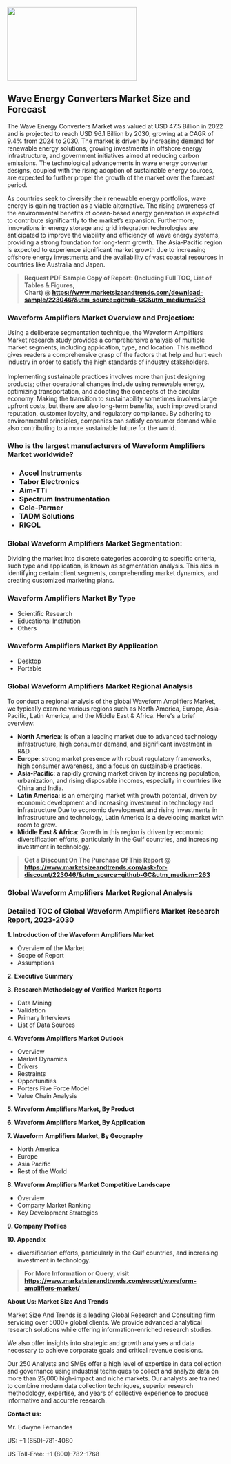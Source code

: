 <p><img class="alignnone size-medium wp-image-20088" src="https://ffe5etoiles.com/wp-content/uploads/2024/12/MST1-300x171.png" alt="" width="300" height="171" /></p><h2>Wave Energy Converters Market Size and Forecast</h2><p>The Wave Energy Converters Market was valued at USD 47.5 Billion in 2022 and is projected to reach USD 96.1 Billion by 2030, growing at a CAGR of 9.4% from 2024 to 2030. The market is driven by increasing demand for renewable energy solutions, growing investments in offshore energy infrastructure, and government initiatives aimed at reducing carbon emissions. The technological advancements in wave energy converter designs, coupled with the rising adoption of sustainable energy sources, are expected to further propel the growth of the market over the forecast period.</p><p>As countries seek to diversify their renewable energy portfolios, wave energy is gaining traction as a viable alternative. The rising awareness of the environmental benefits of ocean-based energy generation is expected to contribute significantly to the market’s expansion. Furthermore, innovations in energy storage and grid integration technologies are anticipated to improve the viability and efficiency of wave energy systems, providing a strong foundation for long-term growth. The Asia-Pacific region is expected to experience significant market growth due to increasing offshore energy investments and the availability of vast coastal resources in countries like Australia and Japan.</p></p><blockquote id="" class=""><strong>Request PDF Sample Copy of Report: (Including Full TOC, List of Tables &amp; Figures, Chart)&nbsp;@&nbsp;<strong><a href="https://www.marketsizeandtrends.com/download-sample/223046/&utm_source=github-GC&utm_medium=263" target="_blank">https://www.marketsizeandtrends.com/download-sample/223046/&utm_source=github-GC&utm_medium=263</a></strong></strong></blockquote><h3 id="" class="">Waveform Amplifiers Market&nbsp;Overview and Projection:</h3><p id="" class="">Using a deliberate segmentation technique, the Waveform Amplifiers Market research study provides a comprehensive analysis of multiple market segments, including application, type, and location. This method gives readers a comprehensive grasp of the factors that help and hurt each industry in order to satisfy the high standards of industry stakeholders. <br /> <br />Implementing sustainable practices involves more than just designing products; other operational changes include using renewable energy, optimizing transportation, and adopting the concepts of the circular economy. Making the transition to sustainability sometimes involves large upfront costs, but there are also long-term benefits, such improved brand reputation, customer loyalty, and regulatory compliance. By adhering to environmental principles, companies can satisfy consumer demand while also contributing to a more sustainable future for the world.</p><h3 id="" class="">Who is the largest manufacturers of&nbsp;Waveform Amplifiers Market worldwide?</h3><h3 class=""><p><ul><li>Accel Instruments </li><li> Tabor Electronics </li><li> Aim-TTi </li><li> Spectrum Instrumentation </li><li> Cole-Parmer </li><li> TADM Solutions </li><li> RIGOL</li></ul></p></h3><h3 id="" class="">Global&nbsp;Waveform Amplifiers Market Segmentation:</h3><p id="" class="">Dividing the market into discrete categories according to specific criteria, such type and application, is known as segmentation analysis. This aids in identifying certain client segments, comprehending market dynamics, and creating customized marketing plans.</p><h3 id="" class="">Waveform Amplifiers Market&nbsp;By Type</h3><p><p><ul><li>Scientific Research</li><li> Educational Institution</li><li> Others</p></li></ul></p></p><h3 id="" class="">Waveform Amplifiers Market&nbsp;By Application</h3><p class=""><p><ul><li>Desktop</li><li> Portable</li></ul></p></p><h3 id="" class="">Global Waveform Amplifiers Market Regional Analysis</h3><p id="" class="">To conduct a regional analysis of the global Waveform Amplifiers Market, we typically examine various regions such as North America, Europe, Asia-Pacific, Latin America, and the Middle East &amp; Africa. Here's a brief overview:</p><ul><li><strong>North America</strong>: is often a leading market due to advanced technology infrastructure, high consumer demand, and significant investment in R&amp;D.</li><li><strong>Europe</strong>: strong market presence with robust regulatory frameworks, high consumer awareness, and a focus on sustainable practices.</li><li><strong>Asia-Pacific</strong>: a rapidly growing market driven by increasing population, urbanization, and rising disposable incomes, especially in countries like China and India.</li><li><strong>Latin America</strong>: is an emerging market with growth potential, driven by economic development and increasing investment in technology and infrastructure.Due to economic development and rising investments in infrastructure and technology, Latin America is a developing market with room to grow.</li><li><strong>Middle East &amp; Africa</strong>: Growth in this region is driven by economic diversification efforts, particularly in the Gulf countries, and increasing investment in technology.</li></ul><blockquote id="" class=""><strong>Get a Discount On The Purchase Of This Report @ <strong><a href="https://www.marketsizeandtrends.com/ask-for-discount/223046/&utm_source=github-GC&utm_medium=263" target="_blank">https://www.marketsizeandtrends.com/ask-for-discount/223046/&utm_source=github-GC&utm_medium=263</a></strong></strong></blockquote><h3 id="" class="">Global Waveform Amplifiers Market Regional Analysis</h3><h3 id="" class="">Detailed TOC of Global Waveform Amplifiers Market Research Report, 2023-2030</h3><p id="" class=""><strong>1. Introduction of the Waveform Amplifiers Market</strong></p><ul><li>Overview of the Market</li><li>Scope of Report</li><li>Assumptions</li></ul><p id="" class=""><strong>2. Executive Summary</strong></p><p id="" class=""><strong>3. Research Methodology of Verified Market Reports</strong></p><ul><li>Data Mining</li><li>Validation</li><li>Primary Interviews</li><li>List of Data Sources</li></ul><p id="" class=""><strong>4. Waveform Amplifiers Market Outlook</strong></p><ul><li>Overview</li><li>Market Dynamics</li><li>Drivers</li><li>Restraints</li><li>Opportunities</li><li>Porters Five Force Model</li><li>Value Chain Analysis</li></ul><p id="" class=""><strong>5. Waveform Amplifiers Market, By Product</strong></p><p id="" class=""><strong>6. Waveform Amplifiers Market, By Application</strong></p><p id="" class=""><strong>7. Waveform Amplifiers Market, By Geography</strong></p><ul><li>North America</li><li>Europe</li><li>Asia Pacific</li><li>Rest of the World</li></ul><p id="" class=""><strong>8. Waveform Amplifiers Market Competitive Landscape</strong></p><ul><li>Overview</li><li>Company Market Ranking</li><li>Key Development Strategies</li></ul><p id="" class=""><strong>9. Company Profiles</strong></p><p id="" class=""><strong>10. Appendix</strong></p><ul><li>diversification efforts, particularly in the Gulf countries, and increasing investment in technology.</li></ul><blockquote id="" class=""><strong>For More Information or Query, visit <strong><strong><a href="https://www.marketsizeandtrends.com/report/waveform-amplifiers-market/" target="_blank">https://www.marketsizeandtrends.com/report/waveform-amplifiers-market/</a></strong></strong></strong></blockquote><p id="" class=""><strong>About Us: Market Size And Trends</strong></p><p id="" class="">Market Size And Trends is a leading Global Research and Consulting firm servicing over 5000+ global clients. We provide advanced analytical research solutions while offering information-enriched research studies.</p><p id="" class="">We also offer insights into strategic and growth analyses and data necessary to achieve corporate goals and critical revenue decisions.</p><p id="" class="">Our 250 Analysts and SMEs offer a high level of expertise in data collection and governance using industrial techniques to collect and analyze data on more than 25,000 high-impact and niche markets. Our analysts are trained to combine modern data collection techniques, superior research methodology, expertise, and years of collective experience to produce informative and accurate research.</p><p id="" class=""><strong>Contact us:</strong></p><p id="" class="">Mr. Edwyne Fernandes</p><p id="" class="">US: +1 (650)-781-4080</p><p id="" class="">US Toll-Free: +1 (800)-782-1768</p>
